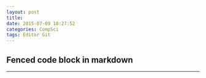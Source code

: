 ```yaml
---
layout: post
title: 
date: 2015-07-09 18:27:52
categories: CompSci
tags: Editor Git
---
```


Fenced code block in markdown
-----


------
